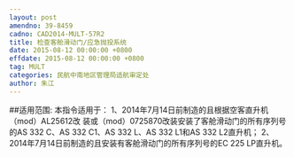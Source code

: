 ```yaml
---
layout: post
amendno: 39-8459
cadno: CAD2014-MULT-57R2
title: 检查客舱滑动门/应急抛投系统
date: 2015-08-12 00:00:00 +0800
effdate: 2015-08-12 00:00:00 +0800
tag: MULT
categories: 民航中南地区管理局适航审定处
author: 朱江
---
```


##适用范围:
本指令适用于：     1、2014年7月14日前制造的且根据空客直升机（mod）AL25612改
装或（mod）0725870改装安装了客舱滑动门的所有序列号的AS 332 C、AS 332 C1、AS 332 L、AS 332 L1和AS 332 L2直升机；     2、2014年7月14日前制造的且安装有客舱滑动门的所有序列号的EC 225 LP直升机。

